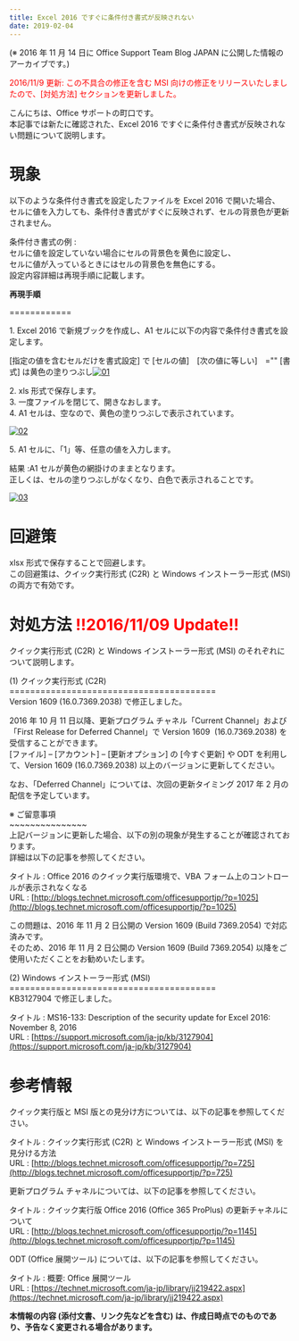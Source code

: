 ```yaml
---
title: Excel 2016 ですぐに条件付き書式が反映されない
date: 2019-02-04
---
```


(※ 2016 年 11 月 14 日に Office Support Team Blog JAPAN に公開した情報のアーカイブです。)  

<div style="color:#ff0000">2016/11/9 更新:  
この不具合の修正を含む MSI 向けの修正をリリースいたしましたので、[対処方法] セクションを更新しました。</div>

  
  

こんにちは、Office サポートの町口です。  
本記事では新たに確認された、Excel 2016 ですぐに条件付き書式が反映されない問題について説明します。

  
  

**現象**
======

以下のような条件付き書式を設定したファイルを Excel 2016 で開いた場合、  
セルに値を入力しても、条件付き書式がすぐに反映されず、セルの背景色が更新されません。

  

条件付き書式の例 :  
セルに値を設定していない場合にセルの背景色を黄色に設定し、  
セルに値が入っているときにはセルの背景色を無色にする。  
設定内容詳細は再現手順に記載します。

  
  
  

**再現手順**


============

1\. Excel 2016 で新規ブックを作成し、A1 セルに以下の内容で条件付き書式を設定します。

 \[指定の値を含むセルだけを書式設定\] で \[セルの値\]　\[次の値に等しい\]　\="" \[書式\] は黄色の塗りつぶし[![01](https://msdnshared.blob.core.windows.net/media/2016/11/01-300x224.png)](https://msdnshared.blob.core.windows.net/media/2016/11/01.png)

2\. xls 形式で保存します。  
3\. 一度ファイルを閉じて、開きなおします。  
4\. A1 セルは、空なので、黄色の塗りつぶしで表示されています。

[![02](https://msdnshared.blob.core.windows.net/media/2016/11/02-300x182.png)](https://msdnshared.blob.core.windows.net/media/2016/11/02.png)

5\. A1 セルに、「1」等、任意の値を入力します。

  

結果 :A1 セルが黄色の網掛けのままとなります。  
正しくは、セルの塗りつぶしがなくなり、白色で表示されることです。

[![03](https://msdnshared.blob.core.windows.net/media/2016/11/03-300x179.png)](https://msdnshared.blob.core.windows.net/media/2016/11/03.png)

  
  
  

**回避策**
=======

xlsx 形式で保存することで回避します。  
この回避策は、クイック実行形式 (C2R) と Windows インストーラー形式 (MSI) の両方で有効です。

  
  
  

**対処方法 <span style="color:#ff0000">!!2016/11/09 Update!!**</span>
==============================

  

クイック実行形式 (C2R) と Windows インストーラー形式 (MSI) のそれぞれについて説明します。

  

(1) クイック実行形式 (C2R)  
\========================================  
Version 1609 (16.0.7369.2038) で修正しました。

2016 年 10 月 11 日以降、更新プログラム チャネル「Current Channel」および「First Release for Deferred Channel」で Version 1609  (16.0.7369.2038) を受信することができます。  
\[ファイル\] – \[アカウント\] – \[更新オプション\] の \[今すぐ更新\] や ODT を利用して、Version 1609 (16.0.7369.2038) 以上のバージョンに更新してください。

なお、「Deferred Channel」については、次回の更新タイミング 2017 年 2 月の配信を予定しています。

  

※ ご留意事項  
\~\~\~\~\~\~\~\~\~\~\~\~\~\~\~  
上記バージョンに更新した場合、以下の別の現象が発生することが確認されております。  
詳細は以下の記事を参照してください。

タイトル : Office 2016 のクイック実行版環境で、VBA フォーム上のコントロールが表示されなくなる  
URL : [http://blogs.technet.microsoft.com/officesupportjp/?p=1025](http://blogs.technet.microsoft.com/officesupportjp/?p=1025)

この問題は、2016 年 11 月 2 日公開の Version 1609 (Build 7369.2054) で対応済みです。  
そのため、2016 年 11 月 2 日公開の Version 1609 (Build 7369.2054) 以降をご使用いただくことをお勧めいたします。

  
  

(2) Windows インストーラー形式 (MSI)
\========================================  
KB3127904 で修正しました。

タイトル : MS16-133: Description of the security update for Excel 2016: November 8, 2016  
URL : [https://support.microsoft.com/ja-jp/kb/3127904](https://support.microsoft.com/ja-jp/kb/3127904)

  
  
  

**参考情報**
========

  

クイック実行版と MSI 版との見分け方については、以下の記事を参照してください。

タイトル : クイック実行形式 (C2R) と Windows インストーラー形式 (MSI) を見分ける方法  
URL : [http://blogs.technet.microsoft.com/officesupportjp/?p=725](http://blogs.technet.microsoft.com/officesupportjp/?p=725)

  

更新プログラム チャネルについては、以下の記事を参照してください。

タイトル : クイック実行版 Office 2016 (Office 365 ProPlus) の更新チャネルについて  
URL : [http://blogs.technet.microsoft.com/officesupportjp/?p=1145](http://blogs.technet.microsoft.com/officesupportjp/?p=1145)

  

ODT (Office 展開ツール) については、以下の記事を参照してください。

タイトル : 概要: Office 展開ツール  
URL : [https://technet.microsoft.com/ja-jp/library/jj219422.aspx](https://technet.microsoft.com/ja-jp/library/jj219422.aspx)

  
  

**本情報の内容 (添付文書、リンク先などを含む) は、作成日時点でのものであり、予告なく変更される場合があります。**